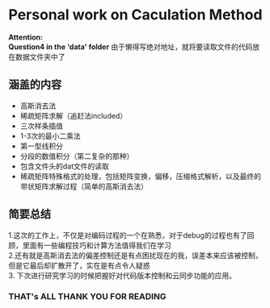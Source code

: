 # Personal work on Caculation Method 
**Attention:  
Question4 in the 'data' folder**
由于懒得写绝对地址，就将要读取文件的代码放在数据文件夹中了  
## 涵盖的内容  

- 高斯消去法
- 稀疏矩阵求解（追赶法included）
- 三次样条插值
- 1-3次的最小二乘法
- 第一型线积分
- 分段的数值积分（第二复杂的那种）
- 包含文件头的dat文件的读取
- 稀疏矩阵特殊格式的处理，包括矩阵变换，偏移，压缩格式解析，以及最终的带状矩阵求解过程（简单的高斯消去法）

## 简要总结

1.这次的工作上，不仅是对编码过程的一个在熟悉，对于debug的过程也有了回顾，里面有一些编程技巧和计算方法值得我们在学习  
2.还有就是高斯消去法的偏差控制还是有点困扰现在的我，误差本来应该被控制，但是它最后却扩散开了，实在是有点令人疑惑  
3. 下次进行研究学习的时候把握好对代码版本控制和云同步功能的应用。

### THAT's ALL THANK YOU FOR READING
